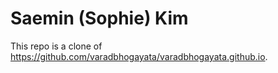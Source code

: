 # Saemin (Sophie) Kim
This repo is a clone of https://github.com/varadbhogayata/varadbhogayata.github.io.